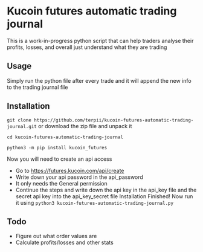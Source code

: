 # Kucoin futures automatic trading journal

This is a work-in-progress python script that can help traders analyse their profits, losses, and overall just understand what they are trading

## Usage
Simply run the python file after every trade and it will append the new info to the trading journal file

## Installation
``git clone https://github.com/terpii/kucoin-futures-automatic-trading-journal.git`` or download the zip file and unpack it

``cd kucoin-futures-automatic-trading-journal``

``python3 -m pip install kucoin_futures``

Now you will need to create an api access
- Go to https://futures.kucoin.com/api/create
- Write down your api password in the api_password
- It only needs the General permission
- Continue the steps and write down the api key in the api_key file and the secret api key into the api_key_secret file
Installation Finished! Now run it using ``python3 kucoin-futures-automatic-trading-journal.py``

## Todo
- Figure out what order values are
- Calculate profits/losses and other stats
